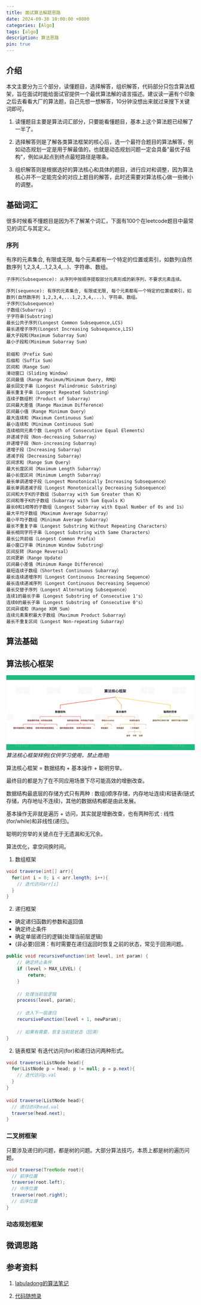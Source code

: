 ```yaml
---
title: 面试算法解题思路
date: 2024-09-30 10:00:00 +0800
categories: [Algo]
tags: [algo]
description: 算法思路
pin: true
---
```


## 介绍
本文主要分为三个部分，读懂题目，选择解答，组织解答，代码部分只包含算法框架，旨在面试时能给面试官提供一个最优算法解的语言描述。建议读一遍有个印象之后去看看大厂的算法题，自己先想一想解答，10分钟没想出来就过来搜下关键词即可。

1. 读懂题目主要是算法词汇部分，只要能看懂题目，基本上这个算法题已经解了一半了。

2. 选择解答则是了解各类算法框架的核心后，选一个最符合题目的算法解答，例如动态规划一定是用于解最值的，也就是动态规划问题一定会具备"最优子结构"，例如从起点到终点最短路径是哪条。

3. 组织解答则是根据选好的算法核心和具体的题目，进行应对和调整，因为算法核心并不一定能完全的对应上题目的解答，此时还需要对算法核心做一些微小的调整。

## 基础词汇
很多时候看不懂题目是因为不了解某个词汇，下面有100个在leetcode题目中最常见的词汇与其定义。

### 序列
有序的元素集合, 有限或无限, 每个元素都有一个特定的位置或索引，如数列(自然数序列 1,2,3,4,...1,2,3,4,...)、字符串、数组。

```text
子序列(Subsequence): 从序列中按顺序提取部分元素形成的新序列，不要求元素连续。
```


```text
序列(sequence): 有序的元素集合, 有限或无限, 每个元素都有一个特定的位置或索引，如数列(自然数序列 1,2,3,4,...1,2,3,4,...)、字符串、数组。
子序列(Subsequence)
子数组(Subarray) : 
子字符串(Substring)
最长公共子序列(Longest Common Subsequence,LCS)
最长递增子序列(Longest Increasing Subsequence,LIS)
最大子段和(Maximum Subarray Sum)
最小子段和(Minimum Subarray Sum)

前缀和（Prefix Sum）
后缀和（Suffix Sum）
区间和（Range Sum）
滑动窗口（Sliding Window）
区间最值（Range Maximum/Minimum Query, RMQ）
最长回文子串（Longest Palindromic Substring）
最长重复子串（Longest Repeated Substring）
连续子数组积（Product of Subarray）
区间最大差值（Range Maximum Difference）
区间最小值（Range Minimum Query）
最大连续和（Maximum Continuous Sum）
最小连续和（Minimum Continuous Sum）
连续相同元素个数（Length of Consecutive Equal Elements）
非递减子段（Non-decreasing Subarray）
非递增子段（Non-increasing Subarray）
递增子段（Increasing Subarray）
递减子段（Decreasing Subarray）
区间求和（Range Sum Query）
最大长度区间（Maximum Length Subarray）
最小长度区间（Minimum Length Subarray）
最长单调递增子段（Longest Monotonically Increasing Subsequence）
最长单调递减子段（Longest Monotonically Decreasing Subsequence）
区间和大于K的子数组（Subarray with Sum Greater than K）
区间和等于K的子数组（Subarray with Sum Equals K）
最长0和1相等的子数组（Longest Subarray with Equal Number of 0s and 1s）
最大平均子数组（Maximum Average Subarray）
最小平均子数组（Minimum Average Subarray）
最长不重复子串（Longest Substring Without Repeating Characters）
最长相同字符子串（Longest Substring with Same Characters）
最长公共前缀（Longest Common Prefix）
最小窗口子串（Minimum Window Substring）
区间反转（Range Reversal）
区间更新（Range Update）
区间最小差值（Minimum Range Difference）
最短连续子数组（Shortest Continuous Subarray）
最长连续递增序列（Longest Continuous Increasing Sequence）
最长连续递减序列（Longest Continuous Decreasing Sequence）
最长交替子序列（Longest Alternating Subsequence）
连续1的最长子串（Longest Substring of Consecutive 1's）
连续0的最长子串（Longest Substring of Consecutive 0's）
区间异或和（Range XOR Sum）
连续元素乘积最大子数组（Maximum Product Subarray）
最长不重复区间（Longest Non-repeating Subarray）
```

## 算法基础

## 算法核心框架

![算法核心框架样例](/assets/img/algo/algo_framework_watermark.png)
_算法核心框架样例(仅供学习使用，禁止商用)_

算法核心框架 = 数据结构 + 基本操作 + 聪明穷举。

最终目的都是为了在不同应用场景下尽可能高效的增删改查。

数据结构最底层的存储方式只有两种 : 数组(顺序存储，内存地址连续)和链表(链式存储，内存地址不连续)，其他的数据结构都是由此发展。

基本操作无非就是遍历 + 访问，其实就是增删改查，也有两种形式 : 线性(for/while)和非线性(递归)。

聪明的穷举的关键点在于无遗漏和无冗余。

算法优化，拿空间换时间。

1. 数组框架
```java
void traverse(int[] arr){
  for(int i = 0; i < arr.length; i++){
    // 迭代访问arr[i]
  }
}
```

2. 递归框架
- 确定递归函数的参数和返回值
- 确定终止条件
- 确定单层递归的逻辑(处理当前层逻辑)
- (非必要)回溯：有时需要在递归返回时恢复之前的状态，常见于回溯问题。

```java
public void recursiveFunction(int level, int param) {
    // 确定终止条件
    if (level > MAX_LEVEL) {
        return;
    }

    // 处理当前层逻辑
    process(level, param);

    // 进入下一层递归
    recursiveFunction(level + 1, newParam);

    // 如果有需要，恢复当前层状态（回溯）
}
```

2. 链表框架
有迭代访问(for)和递归访问两种形式。

```java
void traverse(ListNode head){
  for(ListNode p = head; p != null; p = p.next){
    // 迭代访问p.val
  }
}

void traverse(ListNode head){
  // 递归访问head.val
  traverse(head.next);
}
```

### 二叉树框架
只要涉及递归的问题，都是树的问题。大部分算法技巧，本质上都是树的遍历问题。

```java
void traverse(TreeNode root){
  // 前序位置
  traverse(root.left);
  // 中序位置
  traverse(root.right);
  // 后序位置
}
```

### 动态规划框架

## 微调思路

## 参考资料

1. [labuladong的算法笔记](https://labuladong.online/algo/home/)

2. [代码随想录](https://programmercarl.com/)
